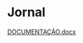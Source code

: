 # Jornal


[DOCUMENTAÇÃO.docx](https://github.com/bernardoeeee/Jornal/files/12748714/DOCUMENTACAO.docx)


